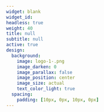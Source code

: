 ```yaml
---
widget: blank
widget_id:
headless: true
weight: 40
title: null
subtitle: null
active: true
design:
  background:
    image: logo-1-.png
    image_darken: 0
    image_parallax: false
    image_position: center
    image_size: actual
    text_color_light: true
  spacing:
    padding: [10px, 0px, 10px, 0px]
---
```

